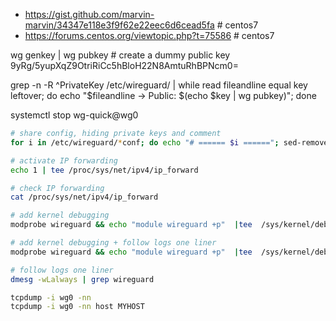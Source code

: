 * https://gist.github.com/marvin-marvin/34347e118e3f9f62e22eec6d6cead5fa # centos7
* https://forums.centos.org/viewtopic.php?t=75586 # centos7

wg genkey | wg pubkey # create a dummy public key 9yRg/5yupXqZ9OtriRiCc5hBloH22N8AmtuRhBPNcm0=

grep -n -R ^PrivateKey /etc/wireguard/  | while read fileandline equal key leftover; do echo "$fileandline -> Public: $(echo $key | wg pubkey)"; done


systemctl stop wg-quick@wg0

```sh
# share config, hiding private keys and comment
for i in /etc/wireguard/*conf; do echo "# ====== $i ======"; sed-remove-comment.sh $i | sed -r -e 's/(privatekey[^a-z]+)([a-z0-9=/]{30,60})/\1__________________________________________/gi' -e 's/^\[/\n\[/'; echo; done

# activate IP forwarding
echo 1 | tee /proc/sys/net/ipv4/ip_forward

# check IP forwarding
cat /proc/sys/net/ipv4/ip_forward

# add kernel debugging
modprobe wireguard && echo "module wireguard +p"  |tee  /sys/kernel/debug/dynamic_debug/control

# add kernel debugging + follow logs one liner
modprobe wireguard && echo "module wireguard +p"  |tee  /sys/kernel/debug/dynamic_debug/control; dmesg -wLalways | grep wireguard

# follow logs one liner
dmesg -wLalways | grep wireguard

tcpdump -i wg0 -nn
tcpdump -i wg0 -nn host MYHOST

